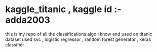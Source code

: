 # kaggle_titanic , kaggle id :- adda2003
this is my repo of all the classifications algo i know and used on titanic dataset
used svc , logistic regressor , random forest generator , keras classifier 
